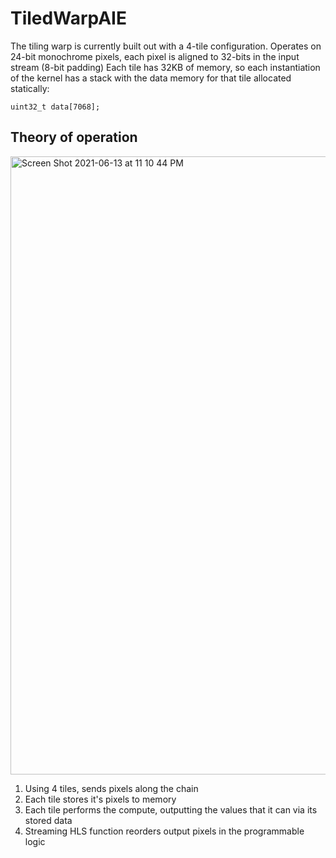 # TiledWarpAIE

The tiling warp is currently built out with a 4-tile configuration. Operates on 24-bit monochrome pixels, each pixel is aligned to 32-bits in the input stream (8-bit padding) Each tile has 32KB of memory, so each instantiation of the kernel has a stack with the data memory for that tile allocated statically:

```
uint32_t data[7068];
```

## Theory of operation

<img width="989" alt="Screen Shot 2021-06-13 at 11 10 44 PM" src="https://user-images.githubusercontent.com/42722137/121838078-a0d1ca80-cc9c-11eb-9e63-bb54496e7d62.png">

 1. Using 4 tiles, sends pixels along the chain
 2. Each tile stores it's pixels to memory
 3. Each tile performs the compute, outputting
 	the values that it can via its stored data
 4. Streaming HLS function reorders output pixels
 	in the programmable logic
 
  	




